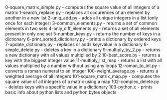0-square_matrix_simple.py - computes the square value of all integers of a matrix
1-search_replace.py - replaces all occurences of an element by another in a new list
2-uniq_add.py - adds all unique integers in a list (only once for each integer)
3-common_elements.py - returns a set of common elements in two sets
4-only_diff_elements.py - returns a set of all elements present in only one set
5-number_keys.py - returns the number of keys in a dictionary
6-print_sorted_dictionary.py - prints a dictionary by ordered keys
7-update_dictionary.py - replaces or adds key/value in a dictionary
8-simple_delete.py - deletes a key in a dictionary
9-multiply_by_2.py - returns a new dictionary with all values multiplied by 2
10-best_score.py - returns a key with the biggest integer value
11-multiply_list_map - returns a list with all values multiplied by a number without using any loops
12-roman_to_int.py - converts a roman numeral to an integer
100-weight_average.py - returns a weighted average of all integers
101-square_matrix_map.py - computes the square value of all integers of a matrix using a map
102-complex_delete.py - deletes keys with a specific value in a dictionary
103-python.c - prints basic info about python lists and python bytes objects
